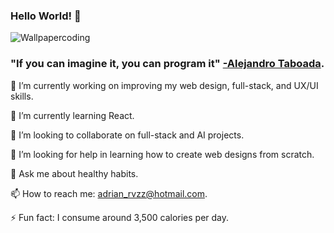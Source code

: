 ### Hello World! 👋
![Wallpapercoding](https://github.com/AdrianRvzz/AdrianRvzz/assets/101829447/5f3ffd95-6ce4-410a-9038-8977895d0e73)




### "If you can imagine it, you can program it" <a href="https://twitter.com/AlejandroMTSA">-Alejandro Taboada</a>.

<!--**AdrianRvzz/AdrianRvzz** is a ✨ _special_ ✨ repository because its `README.md` (this file) appears on your GitHub profile.-->
🔭 I’m currently working on improving my web design, full-stack, and UX/UI skills.

🌱 I’m currently learning React.

👯 I’m looking to collaborate on full-stack and AI projects.

🤔 I’m looking for help in learning how to create web designs from scratch.

💬 Ask me about healthy habits.

📫 How to reach me: <a href="mailto:adrian_rvzz@hotmail.com">adrian_rvzz@hotmail.com</a>.

⚡ Fun fact: I consume around 3,500 calories per day.
